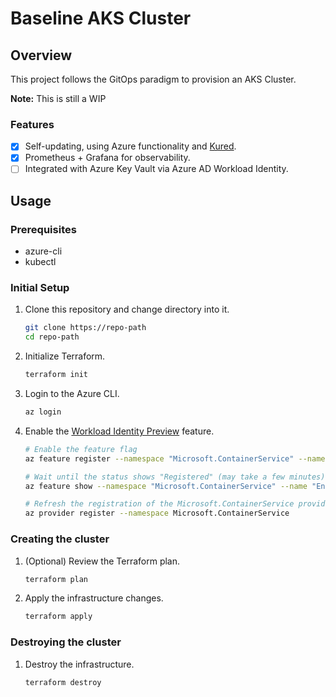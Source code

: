 # Baseline AKS Cluster

## Overview

This project follows the GitOps paradigm to provision an AKS Cluster.

**Note:** This is still a WIP

### Features

- [x] Self-updating, using Azure functionality and [Kured](https://kured.dev).
- [x] Prometheus + Grafana for observability.
- [ ] Integrated with Azure Key Vault via Azure AD Workload Identity.

## Usage

### Prerequisites

- azure-cli
- kubectl

### Initial Setup

1. Clone this repository and change directory into it.

   ```sh
   git clone https://repo-path
   cd repo-path
   ```

1. Initialize Terraform.

   ```sh
   terraform init
   ```

1. Login to the Azure CLI.

   ```sh
   az login
   ```

1. Enable the [Workload Identity Preview](https://learn.microsoft.com/en-us/azure/aks/workload-identity-deploy-cluster#register-the-enableworkloadidentitypreview-feature-flag)
   feature.

   ```sh
   # Enable the feature flag
   az feature register --namespace "Microsoft.ContainerService" --name "EnableWorkloadIdentityPreview"

   # Wait until the status shows "Registered" (may take a few minutes)
   az feature show --namespace "Microsoft.ContainerService" --name "EnableWorkloadIdentityPreview"

   # Refresh the registration of the Microsoft.ContainerService provider
   az provider register --namespace Microsoft.ContainerService
   ```

### Creating the cluster

1. (Optional) Review the Terraform plan.

   ```sh
   terraform plan
   ```

1. Apply the infrastructure changes.

   ```sh
   terraform apply
   ```

### Destroying the cluster

1. Destroy the infrastructure.

   ```sh
   terraform destroy
   ```
